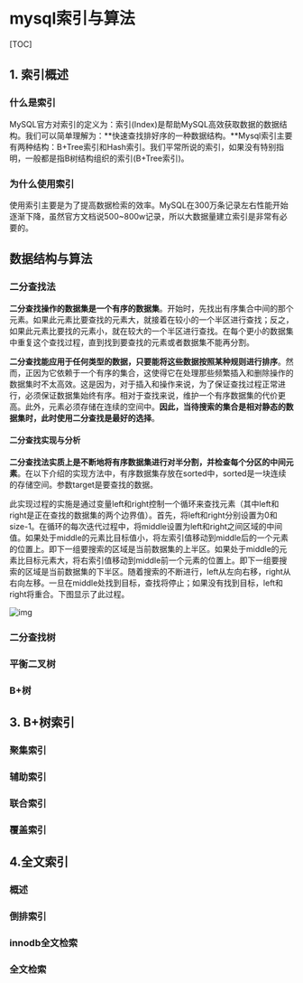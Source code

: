 # mysql索引与算法

[TOC]



## 1. 索引概述

### 什么是索引

​		MySQL官方对索引的定义为：索引(Index)是帮助MySQL高效获取数据的数据结构。我们可以简单理解为：**快速查找排好序的一种数据结构。**Mysql索引主要有两种结构：B+Tree索引和Hash索引。我们平常所说的索引，如果没有特别指明，一般都是指B树结构组织的索引(B+Tree索引)。

### 为什么使用索引

​		使用索引主要是为了提高数据检索的效率。MySQL在300万条记录左右性能开始逐渐下降，虽然官方文档说500~800w记录，所以大数据量建立索引是非常有必要的。

## 数据结构与算法

### 二分查找法

​    **二分查找操作的数据集是一个有序的数据集**。开始时，先找出有序集合中间的那个元素。如果此元素比要查找的元素大，就接着在较小的一个半区进行查找；反之，如果此元素比要找的元素小，就在较大的一个半区进行查找。在每个更小的数据集中重复这个查找过程，直到找到要查找的元素或者数据集不能再分割。

​		**二分查找能应用于任何类型的数据，只要能将这些数据按照某种规则进行排序**。然而，正因为它依赖于一个有序的集合，这使得它在处理那些频繁插入和删除操作的数据集时不太高效。这是因为，对于插入和操作来说，为了保证查找过程正常进行，必须保证数据集始终有序。相对于查找来说，维护一个有序数据集的代价更高。此外，元素必须存储在连续的空间中。**因此，当待搜索的集合是相对静态的数据集时，此时使用二分查找是最好的选择**。

#### 二分查找实现与分析

​		**二分查找法实质上是不断地将有序数据集进行对半分割，并检查每个分区的中间元素**。在以下介绍的实现方法中，有序数据集存放在sorted中，sorted是一块连续的存储空间。参数target是要查找的数据。

​		此实现过程的实施是通过变量left和right控制一个循环来查找元素（其中left和right是正在查找的数据集的两个边界值）。首先，将left和right分别设置为0和size-1。在循环的每次迭代过程中，将middle设置为left和right之间区域的中间值。如果处于middle的元素比目标值小，将左索引值移动到middle后的一个元素的位置上。即下一组要搜索的区域是当前数据集的上半区。如果处于middle的元素比目标元素大，将右索引值移动到middle前一个元素的位置上。即下一组要搜索的区域是当前数据集的下半区。随着搜索的不断进行，left从左向右移，right从右向左移。一旦在middle处找到目标，查找将停止；如果没有找到目标，left和right将重合。下图显示了此过程。

![img](https://images2018.cnblogs.com/blog/1281268/201805/1281268-20180509063436446-1450605939.png)

### 二分查找树

### 平衡二叉树

### B+树

## 3. B+树索引

### 聚集索引

### 辅助索引

### 联合索引

### 覆盖索引

## 4.全文索引

### 概述

### 倒排索引

### innodb全文检索

### 全文检索
